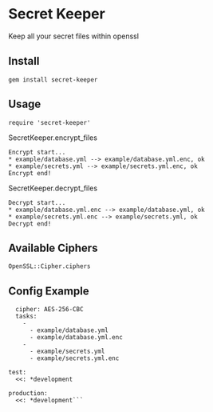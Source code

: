 # Secret Keeper

Keep all your secret files within openssl

## Install

    gem install secret-keeper

## Usage

    require 'secret-keeper'

SecretKeeper.encrypt_files

    Encrypt start...
    * example/database.yml --> example/database.yml.enc, ok
    * example/secrets.yml --> example/secrets.yml.enc, ok
    Encrypt end!

SecretKeeper.decrypt_files

    Decrypt start...
    * example/database.yml.enc --> example/database.yml, ok
    * example/secrets.yml.enc --> example/secrets.yml, ok
    Decrypt end!

## Available Ciphers

    OpenSSL::Cipher.ciphers

## Config Example

```development: &development
  cipher: AES-256-CBC
  tasks:
    -
      - example/database.yml
      - example/database.yml.enc
    -
      - example/secrets.yml
      - example/secrets.yml.enc

test:
  <<: *development

production:
  <<: *development```
